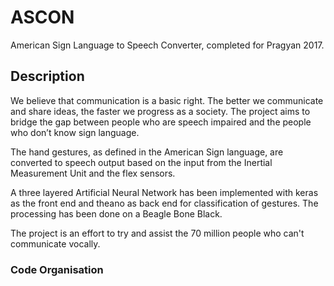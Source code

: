 # ASCON

American Sign Language to Speech Converter, completed for Pragyan 2017.

## Description

We believe that communication is a basic right. The better we communicate and share ideas, the faster we progress as a society. The project aims to bridge the gap between people who are speech impaired and the people who don’t know sign language.

The hand gestures, as defined in the American Sign language, are converted to speech output based on the input from the Inertial Measurement Unit and the flex sensors.

A three layered Artificial Neural Network has been implemented with keras as the front end and theano as back end for classification of gestures. The processing has been done on a Beagle Bone Black.

The project is an effort to try and assist the 70 million people who can't communicate vocally.

### Code Organisation




